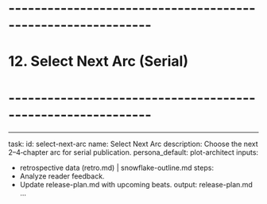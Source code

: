 # ------------------------------------------------------------
# 12. Select Next Arc (Serial)
# ------------------------------------------------------------
---
task:
  id: select-next-arc
  name: Select Next Arc
  description: Choose the next 2–4‑chapter arc for serial publication.
  persona_default: plot-architect
inputs:
  - retrospective data (retro.md) | snowflake-outline.md
steps:
  - Analyze reader feedback.
  - Update release-plan.md with upcoming beats.
output: release-plan.md
...
